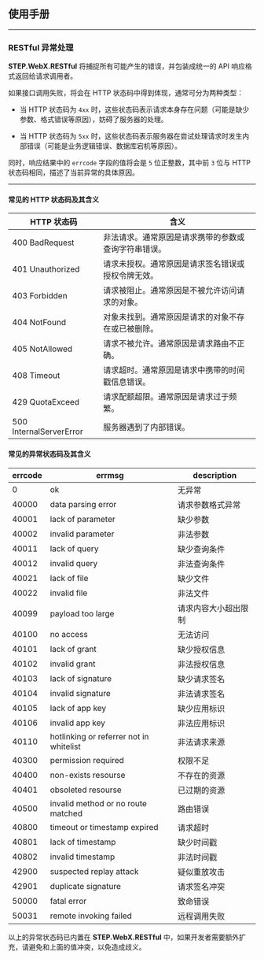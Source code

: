 ## 使用手册

---

### RESTful 异常处理

**STEP.WebX.RESTful** 将捕捉所有可能产生的错误，并包装成统一的 API 响应格式返回给请求调用者。

如果接口调用失败，将会在 HTTP 状态码中得到体现，通常可分为两种类型：

* 当 HTTP 状态码为 `4xx` 时，这些状态码表示请求本身存在问题（可能是缺少参数、格式错误等原因），妨碍了服务器的处理。

* 当 HTTP 状态码为 `5xx` 时，这些状态码表示服务器在尝试处理请求时发生内部错误（可能是业务逻辑错误、数据库宕机等原因）。

同时，响应结果中的 `errcode` 字段的值将会是 `5` 位正整数，其中前 `3` 位与 HTTP 状态码相同，描述了当前异常的具体原因。

---

#### 常见的 HTTP 状态码及其含义

| HTTP 状态码 | 含义 |
| ---------- | ---- |
| 400 BadRequest | 非法请求。通常原因是请求携带的参数或查询字符串错误。 |
| 401 Unauthorized | 请求未授权。通常原因是请求签名错误或授权令牌无效。 |
| 403 Forbidden | 请求被阻止。通常原因是不被允许访问请求的对象。 |
| 404 NotFound | 对象未找到。通常原因是请求的对象不存在或已被删除。 |
| 405 NotAllowed | 请求不被允许。通常原因是请求路由不正确。 |
| 408 Timeout | 请求超时。通常原因是请求中携带的时间戳信息错误。 |
| 429 QuotaExceed | 请求配额超限。通常原因是请求过于频繁。 |
| 500 InternalServerError | 服务器遇到了内部错误。 |


#### 常见的异常状态码及其含义

| errcode | errmsg | description |
| ------- | ------ | ----------- |
| 0 | ok | 无异常 |
| 40000 | data parsing error | 请求参数格式异常 |
| 40001 | lack of parameter | 缺少参数 |
| 40002 | invalid parameter | 非法参数 |
| 40011 | lack of query | 缺少查询条件 |
| 40012 | invalid query | 非法查询条件 |
| 40021 | lack of file | 缺少文件 |
| 40022 | invalid file | 非法文件 |
| 40099 | payload too large | 请求内容大小超出限制 |
| 40100 | no access | 无法访问 |
| 40101 | lack of grant | 缺少授权信息 |
| 40102 | invalid grant | 非法授权信息 |
| 40103 | lack of signature | 缺少请求签名 |
| 40104 | invalid signature | 非法请求签名 |
| 40105 | lack of app key | 缺少应用标识 |
| 40106 | invalid app key | 非法应用标识 |
| 40110 | hotlinking or referrer not in whitelist | 非法请求来源 |
| 40300 | permission required | 权限不足 |
| 40400 | non-exists resourse | 不存在的资源 |
| 40401 | obsoleted resourse | 已过期的资源 |
| 40500 | invalid method or no route matched | 路由错误 |
| 40800 | timeout or timestamp expired | 请求超时 |
| 40801 | lack of timestamp | 缺少时间戳 |
| 40802 | invalid timestamp | 非法时间戳 |
| 42900 | suspected replay attack | 疑似重放攻击 |
| 42901 | duplicate signature | 请求签名冲突 |
| 50000 | fatal error | 致命错误 |
| 50031 | remote invoking failed | 远程调用失败 |

以上的异常状态码已内置在 **STEP.WebX.RESTful** 中，如果开发者需要额外扩充，请避免和上面的值冲突，以免造成歧义。